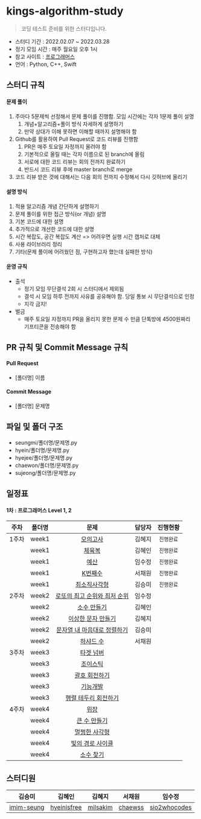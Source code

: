 # kings-algorithm-study

> 코딩 테스트 준비를 위한 스터디입니다.

- 스터디 기간 : 2022.02.07 ~ 2022.03.28
- 정기 모임 시간 : 매주 월요일 오후 1시
- 참고 사이트 : [프로그래머스](https://programmers.co.kr/learn/challenges)
- 언어 : Python, C++, Swift

## 스터디 규칙

#### 문제 풀이

1. 주마다 5문제씩 선정해서 문제 풀이를 진행함. 모임 시간에는 각자 1문제 풀이 설명
    1. 개념+알고리즘+풀이 방식 자세하게 설명하기
    2. 만약 상대가 이해 못하면 이해할 때까지 설명해야 함
2. Github를 활용하여 Pull Request로 코드 리뷰를 진행함
    1. PR은 매주 토요일 자정까지 올려야 함
    2. 기본적으로 올릴 때는 각자 이름으로 된 branch에 올림
    3. 서로에 대한 코드 리뷰는 회의 전까지 완료하기
    4. 반드시 코드 리뷰 후에 master branch로 merge
3. 코드 리뷰 받은 것에 대해서는 다음 회의 전까지 수정해서 다시 깃허브에 올리기

#### 설명 방식

1. 적용 알고리즘 개념 간단하게 설명하기
2. 문제 풀이를 위한 접근 방식(or 개념) 설명
3. 기본 코드에 대한 설명
4. 추가적으로 개선한 코드에 대한 설명
5. 시간 복잡도, 공간 복잡도 계산 => 어려우면 실행 시간 캡처로 대체
6. 사용 라이브러리 정리
7. 기타(문제 풀이에 어려웠던 점, 구현하고자 했는데 실패한 방식)

#### 운영 규칙

- 출석
    - 정기 모임 무단결석 2회 시 스터디에서 제외됨
    - 결석 시 모임 하루 전까지 사유를 공유해야 함. 당일 통보 시 무단결석으로 인정
    - 지각 금지!
- 벌금
    - 매주 토요일 자정까지 PR을 올리지 못한 문제 수 만큼 단톡방에 4500원짜리 기프티콘을 전송해야 함

## PR 규칙 및 Commit Message 규칙

#### Pull Request

- [폴더명] 이름

#### Commit Message

- [폴더명] 문제명

## 파일 및 폴더 구조

- seungmi/폴더명/문제명.py
- hyein/폴더명/문제명.py
- hyejee/폴더명/문제명.py
- chaewon/폴더명/문제명.py
- sujeong/폴더명/문제명.py

## 일정표

#### 1차 : 프로그래머스 Level 1, 2
| **주차** | **폴더명** | **문제** | **담당자** | **진행현황** |
|:-:|:-:|:-:|:-:|:-:|
| 1주차 | week1 | [모의고사](https://programmers.co.kr/learn/courses/30/lessons/42840) | 김혜지 |`진행완료`|
|  | week1 | [체육복](https://programmers.co.kr/learn/courses/30/lessons/42862) | 김혜인 |`진행완료`|
|  | week1 | [예산](https://programmers.co.kr/learn/courses/30/lessons/12982) | 임수정 |`진행완료`|
|  | week1 | [K번째수](https://programmers.co.kr/learn/courses/30/lessons/42748) | 서채원 |`진행완료`|
|  | week1 | [최소직사각형](https://programmers.co.kr/learn/courses/30/lessons/86491) | 김승미 |`진행완료`|
| 2주차 | week2 | [로또의 최고 순위와 최저 순위](https://programmers.co.kr/learn/courses/30/lessons/77484) | 임수정 | |
|  | week2 | [소수 만들기](https://programmers.co.kr/learn/courses/30/lessons/12977) | 김혜인 | |
|  | week2 | [이상한 문자 만들기](https://programmers.co.kr/learn/courses/30/lessons/12930) | 김혜지 | |
|  | week2 | [문자열 내 마음대로 정렬하기](https://programmers.co.kr/learn/courses/30/lessons/12915) | 김승미 | |
|  | week2 | [하샤드 수](https://programmers.co.kr/learn/courses/30/lessons/12947) | 서채원 | |
| 3주차 | week3 | [타겟 넘버](https://programmers.co.kr/learn/courses/30/lessons/43165) | | |
|  | week3 | [조이스틱](https://programmers.co.kr/learn/courses/30/lessons/42860) | | |
|  | week3 | [괄호 회전하기](https://programmers.co.kr/learn/courses/30/lessons/76502) | | |
|  | week3 | [기능개발](https://programmers.co.kr/learn/courses/30/lessons/42586) |  | |
|  | week3 | [행렬 테두리 회전하기](https://programmers.co.kr/learn/courses/30/lessons/77485) | | |
| 4주차 | week4 | [위장](https://programmers.co.kr/learn/courses/30/lessons/42578) |  | |
|  | week4 | [큰 수 만들기](https://programmers.co.kr/learn/courses/30/lessons/42883) |  | |
|  | week4 | [멀쩡한 사각형](https://programmers.co.kr/learn/courses/30/lessons/62048) |  | |
|  | week4 | [빛의 경로 사이클](https://programmers.co.kr/learn/courses/30/lessons/86052) |  | |
|  | week4 | [소수 찾기](https://programmers.co.kr/learn/courses/30/lessons/42839) | | |

## 스터디원
| 김승미 | 김혜인 | 김혜지 | 서채원 | 임수정 |
|:-:|:-:|:-:|:-:|:-:|
| [imim-seung](https://github.com/imim-seung) | [hyeinisfree](https://github.com/hyeinisfree) | [milsakim](https://github.com/milsakim) | [chaewss](https://github.com/chaewss) | [sio2whocodes](https://github.com/sio2whocodes) |
